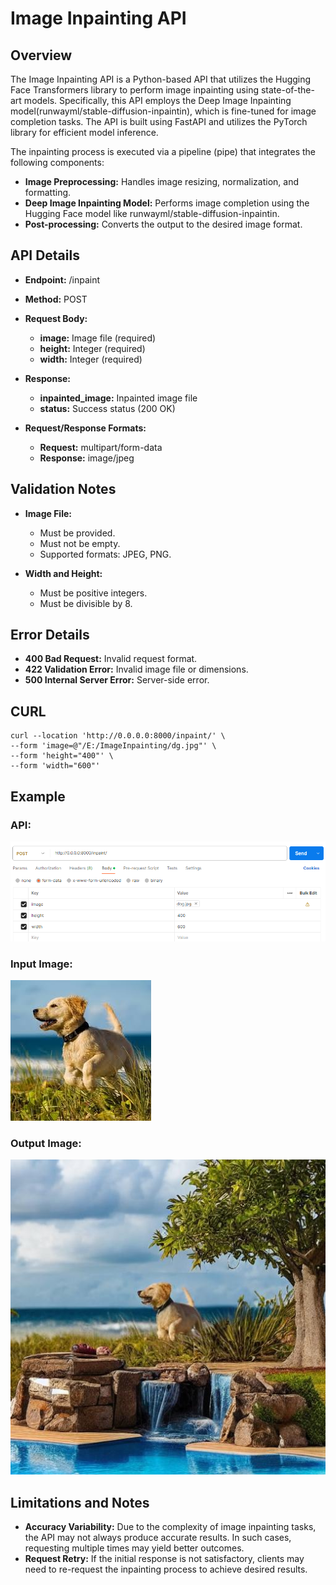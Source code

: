 Image Inpainting API
=====================================
Overview
------------
The Image Inpainting API is a Python-based API that utilizes the Hugging Face Transformers library to perform image inpainting using state-of-the-art models. Specifically, this API employs the Deep Image Inpainting model(runwayml/stable-diffusion-inpaintin), which is fine-tuned for image completion tasks.
The API is built using FastAPI and utilizes the PyTorch library for efficient model inference. 

The inpainting process is executed via a pipeline (pipe) that integrates the following components:
- **Image Preprocessing:** Handles image resizing, normalization, and formatting.
- **Deep Image Inpainting Model:** Performs image completion using the Hugging Face model like runwayml/stable-diffusion-inpaintin.
- **Post-processing:** Converts the output to the desired image format.

API Details
------------
- **Endpoint:** /inpaint
- **Method:** POST
- **Request Body:**
  - **image:** Image file (required)
  - **height:** Integer (required)
  - **width:** Integer (required)

- **Response:**
  - **inpainted_image:** Inpainted image file
  - **status:** Success status (200 OK)
- **Request/Response Formats:**
  - **Request:** multipart/form-data
  - **Response:** image/jpeg

Validation Notes
------------------
- **Image File:**
  - Must be provided.
  - Must not be empty.
  - Supported formats: JPEG, PNG.
    
- **Width and Height:**
  - Must be positive integers.
  - Must be divisible by 8.
 
Error Details
----------------
- **400 Bad Request:** Invalid request format.
- **422 Validation Error:** Invalid image file or dimensions.
- **500 Internal Server Error:** Server-side error.
  
CURL
------------
```
curl --location 'http://0.0.0.0:8000/inpaint/' \
--form 'image=@"/E:/ImageInpainting/dg.jpg"' \
--form 'height="400"' \
--form 'width="600"'
```

Example
----------------

### API:
![Input Image](https://github.com/fusionsami/ImageInpaintingAPI/blob/main/example_images/postman_api_details.png)

### Input Image:
![Input Image](https://github.com/fusionsami/ImageInpaintingAPI/blob/main/example_images/dog.jpg)

### Output Image:
![Output Image](https://github.com/fusionsami/ImageInpaintingAPI/blob/main/example_images/dog_inpainted.jpg)


Limitations and Notes
-----------------------
- **Accuracy Variability:** Due to the complexity of image inpainting tasks, the API may not always produce accurate results. In such cases, requesting multiple times may yield better outcomes.
- **Request Retry:** If the initial response is not satisfactory, clients may need to re-request the inpainting process to achieve desired results.
